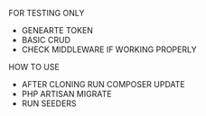 FOR TESTING ONLY

- GENEARTE TOKEN
- BASIC CRUD
- CHECK MIDDLEWARE IF WORKING PROPERLY

HOW TO USE
- AFTER CLONING RUN COMPOSER UPDATE
- PHP ARTISAN MIGRATE
- RUN SEEDERS
